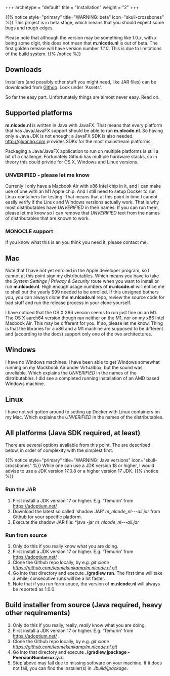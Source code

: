 +++
archetype = "default"
title = "Installation"
weight = "2"
+++

{{% notice style="primary" title="WARNING: beta" icon="skull-crossbones" %}}
This project is in beta stage, which means that you should expect some bugs and rough edges.

Please note that although the version may be something like 1.0.*x*, with *x* being some digit,
this does not mean that **m.nlcode.nl** is out of beta. The first golden release will
have version number *1.1.0*. This is due to limitations of the build system.
{{% /notice %}}

## Downloads
Installers (and possibly other stuff you might need, like JAR files) can be downloaded from
[Github](https://github.com/leomekenkamp/m.nlcode.nl/releases). Look under 'Assets'.

So far the easy part. Unfortunately things are almost never easy. Read on.

## Supported platforms
**m.nlcode.nl** is written in Java with JavaFX. That means that every platform that has Java/JavaFX
support should be able to run **m.nlcode.nl**. So having only a Java JDK is not enough; a JavaFX
SDK is also needed. http://gluonhq.com provides SDKs for the most mainstream platforms. 

Packaging a Java/JavaFX application to run on
multiple platforms is still a bit of a challenge. Fortunately Github has multiple hardware stacks,
so in theory this could privide for OS X, Windows and Linux versions.

### UNVERIFIED - please let me know
Currenly I only have a Macbook Air with x86 Intel chip in it, and I can make use of one with an M1 Apple
chip. And I still need to setup Docker to run Linux containers for testing. That means that at this
point in time I cannot easily verify if the Linux and Windows versions actually work. That is why most
distributables have *UNVERIFIED* in their names. If you can run them, please let me know so I can
remove that *UNVERIFIED* text from the names of distributables that are known to work.

### MONOCLE support
If you know what this is an you think you need it, please contact me.

## Mac
Note that I have not yet enrolled in the Apple developer program, so I cannot at this point sign my
distributables. Which means you have to take the *System Settings | Privacy & Security* route when
you want to install or run **m.nlcode.nl**. High enough usage numbers of **m.nlcode.nl** will
entice me to shell out the yearly $99 needed to be enrolled. If this unsigned bothers you, you can
always clone the **m.nlcode.nl** repo, review the source code for bad stuff and run the release 
process in your clone yourself.

I have noticed that the OS X X86 version seems to run just fine on an M1. The OS X aarch64
version though ran neither on the M1, nor on my x86 Intel Macbook Air. This may be different for
you. If so, please let me know. Thing is that the libraries for a x86 and a M1 machine are supposed
to be different and (according to the docs) support only one of the two architectures.

## Windows
I have no Windows machines. I have been able to get Windows somewhat running on my Mackbook Air
under Virtualbox, but the sound was unreliable. Which explains the *UNVERIFIED* in the names of the
distributables. I did see a completed running installation of an AMD based Windows machine.

## Linux
I have not yet gotten around to setting up Docker with Linux containers on my Mac. Which explains
the *UNVERIFIED* in the names of the distributables.

## All platforms (Java SDK required, at least)
There are several options available from this point. The are described below, in order of complexity
with the simplest first.

{{% notice style="primary" title="WARNING: Java versions" icon="skull-crossbones" %}}
While one can use a JDK version 18 or higher, I would advise to use a JDK version 17.0.8 or a higher
version 17 JDK.
{{% /notice %}}

### Run the JAR
1. First install a JDK version 17 or higher. E.g. 'Temurin' from https://adoptium.net/ .
1. Download the latest so called 'shadow JAR' *m_nlcode_nl-<platform>-<version>-all.jar* from Github
for your specific platform.
1. Execute the shadow JAR file: *java -jar *m_nlcode_nl-<platform>-<version>-all.jar*

### Run from source
1. Only do this if you really know what you are doing.
1. First install a JDK version 17 or higher. E.g. 'Temurin' from https://adoptium.net/ .
1. Clone the Github repo locally, by e.g. *git clone https://github.com/leomekenkamp/m.nlcode.nl.git*
1. Go into that directory and execute **./gradlew run**.
The first time will take a while; consecutive runs will be a lot faster.
1. Note that if you run form souce, the version of **m.nlcode.nl** will always be reported as 1.0.0.

## Build installer from source (Java required, heavy other requirements)
1. Only do this if you really, really, *really* know what you are doing.
1. First install a JDK version 17 or higher. E.g. 'Temurin' from https://adoptium.net/ .
1. Clone the Github repo locally, by e.g. *git clone https://github.com/leomekenkamp/m.nlcode.nl.git*
1. Go into that directory and execute **./gradlew jpackage -PversionNumber=x.y.z**.
1. Step above may fail due to missing software on your machine. If it does not fail, you can find
the installer(s) in *./build/jpackage*.
